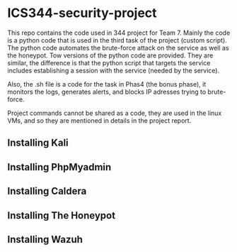 # ICS344-security-project
This repo contains the code used in 344 project for Team 7.
Mainly the code is a python code that is used in the third task of the project (custom script).
The python code automates the brute-force attack on the service as well as the honeypot.
Tow versions of the python code are provided. They are similar, the difference is that the python script
that targets the service includes establishing a session with the service (needed by the service).

Also, the .sh file is a code for the task in Phas4 (the bonus phase), it monitors the logs, generates alerts, and blocks IP adresses trying to brute-force.

Project commands cannot be shared as a code, they are used in the linux VMs, and so they are mentioned
in details in the project report.

##
Installing Kali
---

##
Installing PhpMyadmin
---

##
Installing Caldera
---

##
Installing The Honeypot
---

##
Installing Wazuh
---
